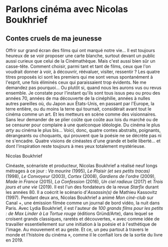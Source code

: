 # Parlons cinéma avec Nicolas Boukhrief

## Contes cruels de ma jeunesse

Offrir sur grand écran des films qui ont marqué notre vie... Il est toujours heureux de se voir proposer une carte blanche, surtout devant un public aussi curieux que celui de la Cinémathèque. Mais c'est aussi bien sûr un casse-tête. Comment choisir, parmi tant et tant de films, ceux que l'on voudrait donner à voir, à découvrir, réévaluer, visiter, ressentir ? Les quatre titres proposés ici sont les premiers qui me sont venus spontanément à l'esprit, une fois éliminés ceux qui paraissaient trop évidents. Ne me demandez pas pourquoi... Ou plutôt si, quand nous les aurons vus ou revus ensemble. Je constate pour l'instant qu'ils sont tous issus peu ou prou des années 70, années de ma découverte de la cinéphilie, années à nulles autres pareilles où, du Japon aux États-Unis, en passant par l'Europe, la terre entière, ou du moins la terre qui tournait, considérait avant tout le cinéma comme un art. Et les metteurs en scène comme des visionnaires. Sans leur demander de se plier coûte que coûte aux lois du marché ou de se censurer pour complaire à une quelconque idéologie. Du cinéma le plus _arty_ au cinéma le plus bis... Voici, donc, quatre contes abstraits, poignants, dérangeants ou choquants, qui prouvent que la poésie ne se décrète pas ni ne s'encadre. Quatre visions de cinéastes d'une grande et belle liberté... et dont l'inspiration reste toujours à mes yeux totalement mystérieuse.

Nicolas Boukhrief

Cinéaste, scénariste et producteur, Nicolas Boukhrief a réalisé neuf longs métrages à ce jour : _Va mourire_ (1995), _Le Plaisir (et ses petits tracas)_ (1998), _Le Convoyeur_ (2003), _Cortex_ (2008), _Gardiens de l'ordre_ (2009), _Made in France_ (2015), _La Confession_ (2016), _Un ciel radieux_ (2017) et _Trois jours et une vie_ (2019). Il est l'un des fondateurs de la revue _Starfix_ durant les années 80. Il a coécrit le scénario d'_Assassin(s)_ de Mathieu Kassovitz (1997). Pendant deux ans, Nicolas Boukhrief a animé _Mon ciné-club_ sur Canal +, une émission filmée comme un journal de bord vidéo, la nuit dans Paris. Avec Lydia Boukhrief, il est l'auteur de _100 grands films pour les petits : de Max Linder à La Tortue rouge_ (éditions Gründ/Arte), dans lequel se croisent grands classiques, raretés et découvertes, « avec comme idée de travailler essentiellement sur une initiation à la poésie et à l'esthétique de l'image. Au mouvement et au geste. Et ce, un peu partout à travers le monde et l'histoire du cinéma », comme il le confiait lors de la sortie du livre en 2019.
